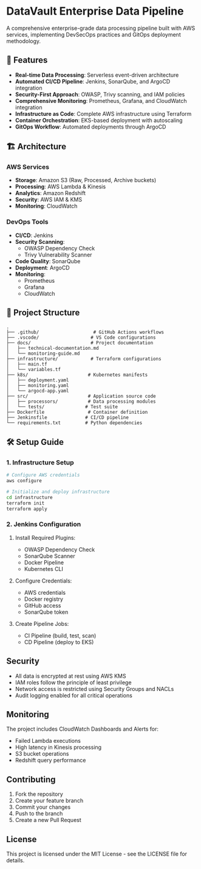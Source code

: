 # DataVault Enterprise Data Pipeline

A comprehensive enterprise-grade data processing pipeline built with AWS services, implementing DevSecOps practices and GitOps deployment methodology.

## 🚀 Features

- **Real-time Data Processing**: Serverless event-driven architecture
- **Automated CI/CD Pipeline**: Jenkins, SonarQube, and ArgoCD integration
- **Security-First Approach**: OWASP, Trivy scanning, and IAM policies
- **Comprehensive Monitoring**: Prometheus, Grafana, and CloudWatch integration
- **Infrastructure as Code**: Complete AWS infrastructure using Terraform
- **Container Orchestration**: EKS-based deployment with autoscaling
- **GitOps Workflow**: Automated deployments through ArgoCD

## 🏗️ Architecture

### AWS Services
- **Storage**: Amazon S3 (Raw, Processed, Archive buckets)
- **Processing**: AWS Lambda & Kinesis
- **Analytics**: Amazon Redshift
- **Security**: AWS IAM & KMS
- **Monitoring**: CloudWatch

### DevOps Tools
- **CI/CD**: Jenkins
- **Security Scanning**: 
  - OWASP Dependency Check
  - Trivy Vulnerability Scanner
- **Code Quality**: SonarQube
- **Deployment**: ArgoCD
- **Monitoring**:
  - Prometheus
  - Grafana
  - CloudWatch

## 📁 Project Structure

```
.
├── .github/                    # GitHub Actions workflows
├── .vscode/                   # VS Code configurations
├── docs/                      # Project documentation
│   ├── technical-documentation.md
│   └── monitoring-guide.md
├── infrastructure/            # Terraform configurations
│   ├── main.tf
│   └── variables.tf
├── k8s/                      # Kubernetes manifests
│   ├── deployment.yaml
│   ├── monitoring.yaml
│   └── argocd-app.yaml
├── src/                      # Application source code
│   ├── processors/           # Data processing modules
│   └── tests/               # Test suite
├── Dockerfile                # Container definition
├── Jenkinsfile              # CI/CD pipeline
└── requirements.txt         # Python dependencies
```

## 🛠️ Setup Guide

### 1. Infrastructure Setup

```bash
# Configure AWS credentials
aws configure

# Initialize and deploy infrastructure
cd infrastructure
terraform init
terraform apply
```

### 2. Jenkins Configuration

1. Install Required Plugins:
   - OWASP Dependency Check
   - SonarQube Scanner
   - Docker Pipeline
   - Kubernetes CLI

2. Configure Credentials:
   - AWS credentials
   - Docker registry
   - GitHub access
   - SonarQube token

3. Create Pipeline Jobs:
   - CI Pipeline (build, test, scan)
   - CD Pipeline (deploy to EKS)

## Security

- All data is encrypted at rest using AWS KMS
- IAM roles follow the principle of least privilege
- Network access is restricted using Security Groups and NACLs
- Audit logging enabled for all critical operations

## Monitoring

The project includes CloudWatch Dashboards and Alerts for:

- Failed Lambda executions
- High latency in Kinesis processing
- S3 bucket operations
- Redshift query performance

## Contributing

1. Fork the repository
2. Create your feature branch
3. Commit your changes
4. Push to the branch
5. Create a new Pull Request

## License

This project is licensed under the MIT License - see the LICENSE file for details.
